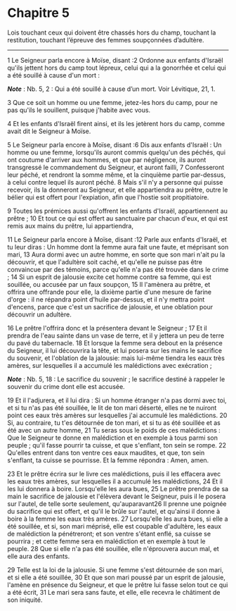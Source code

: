 # Chapitre 5

Lois touchant ceux qui doivent être chassés hors du champ, touchant la restitution, touchant l’épreuve des femmes soupçonnées d’adultère.

***

1 Le Seigneur parla encore à Moïse, disant :2 Ordonne aux enfants d'Israël qu'ils jettent hors du camp tout lépreux, celui qui a la gonorrhée et celui qui a été souillé à cause d'un mort :

***Note*** :  Nb. 5, 2 : Qui a été souillé à cause d’un mort. Voir Lévitique, 21, 1.

3 Que ce soit un homme ou une femme, jetez-les hors du camp, pour ne pas qu'ils le souillent, puisque j'habite avec vous.


4 Et les enfants d'Israël firent ainsi, et ils les jetèrent hors du camp, comme avait dit le Seigneur à Moïse.


5 Le Seigneur parla encore à Moïse, disant :6 Dis aux enfants d'Israël : Un homme ou une femme, lorsqu'ils auront commis quelqu'un des péchés, qui ont coutume d'arriver aux hommes, et que par négligence, ils auront transgressé le commandement du Seigneur, et auront failli, 7 Confesseront leur péché, et rendront la somme même, et la cinquième partie par-dessus, à celui contre lequel ils auront péché. 8 Mais s'il n'y a personne qui puisse recevoir, ils la donneront au Seigneur, et elle appartiendra au prêtre, outre le bélier qui est offert pour l'expiation, afin que l'hostie soit propitiatoire.


9 Toutes les prémices aussi qu'offrent les enfants d'Israël, appartiennent au prêtre ; 10 Et tout ce qui est offert au sanctuaire par chacun d'eux, et qui est remis aux mains du prêtre, lui appartiendra,


11 Le Seigneur parla encore à Moïse, disant :12 Parle aux enfants d'Israël, et tu leur diras : Un homme dont la femme aura fait une faute, et méprisant son mari, 13 Aura dormi avec un autre homme, en sorte que son mari n'ait pu la découvrir, et que l'adultère soit caché, et qu'elle ne puisse pas être convaincue par des témoins, parce qu'elle n'a pas été trouvée dans le crime ; 14 Si un esprit de jalousie excite cet homme contre sa femme, qui est souillée, ou accusée par un faux soupçon, 15 Il l'amènera au prêtre, et offrira une offrande pour elle, la dixième partie d'une mesure de farine d'orge : il ne répandra point d'huile par-dessus, et il n'y mettra point d'encens, parce que c'est un sacrifice de jalousie, et une oblation pour découvrir un adultère.


16 Le prêtre l'offrira donc et la présentera devant le Seigneur ; 17 Et il prendra de l'eau sainte dans un vase de terre, et il y jettera un peu de terre du pavé du tabernacle. 18 Et lorsque la femme sera debout en la présence du Seigneur, il lui découvrira la tête, et lui posera sur les mains le sacrifice du souvenir, et l'oblation de la jalousie: mais lui-même tiendra les eaux très amères, sur lesquelles il a accumulé les malédictions avec exécration ;

***Note*** :  Nb. 5, 18 : Le sacrifice du souvenir ; le sacrifice destiné à rappeler le souvenir du crime dont elle est accusée.

19 Et il l'adjurera, et il lui dira : Si un homme étranger n'a pas dormi avec toi, et si tu n'as pas été souillée, le lit de ton mari déserté, elles ne te nuiront point ces eaux très amères sur lesquelles j'ai accumulé les malédictions. 20 Si, au contraire, tu t'es détournée de ton mari, et si tu as été souillée et as été avec un autre homme, 21 Tu seras sous le poids de ces malédictions : Que le Seigneur te donne en malédiction et en exemple à tous parmi son peuple ; qu'il fasse pourrir ta cuisse, et que s'enflant, ton sein se rompe. 22 Qu'elles entrent dans ton ventre ces eaux maudites, et que, ton sein s'enflant, ta cuisse se pourrisse. Et la femme répondra : Amen, amen.


23 Et le prêtre écrira sur le livre ces malédictions, puis il les effacera avec les eaux très amères, sur lesquelles il a accumulé les malédictions, 24 Et il les lui donnera à boire. Lorsqu'elle les aura bues, 25 Le prêtre prendra de sa main le sacrifice de jalousie et l'élèvera devant le Seigneur, puis il le posera sur l'autel, de telle sorte seulement, qu'auparavant26 Il prenne une poignée du sacrifice qui est offert, et qu'il le brûle sur l'autel, et qu'ainsi il donne à boire à la femme les eaux très amères. 27 Lorsqu'elle les aura bues, si elle a été souillée, et si, son mari méprisé, elle est coupable d'adultère, les eaux de malédiction la pénétreront; et son ventre s'étant enflé, sa cuisse se pourrira ; et cette femme sera en malédiction et en exemple à tout le peuple. 28 Que si elle n'a pas été souillée, elle n'éprouvera aucun mal, et elle aura des enfants.


29 Telle est la loi de la jalousie. Si une femme s'est détournée de son mari, et si elle a été souillée, 30 Et que son mari poussé par un esprit de jalousie, l'amène en présence du Seigneur, et que le prêtre lui fasse selon tout ce qui a été écrit, 31 Le mari sera sans faute, et elle, elle recevra le châtiment de son iniquité.

